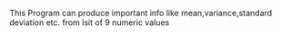 This Program can produce important info like mean,variance,standard deviation etc. from lsit of 9 numeric values 
